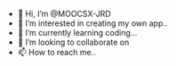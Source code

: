 - 👋 Hi, I’m @MOOCSX-JRD
- 👀 I’m interested in creating my own app..
- 🌱 I’m currently learning coding...
- 💞️ I’m looking to collaborate on 
- 📫 How to reach me..

<!---
MOOCSX-JRD/MOOCSX-JRD is a ✨ special ✨ repository because its `README.md` (this file) appears on your GitHub profile.
You can click the Preview link to take a look at your changes.
--->
